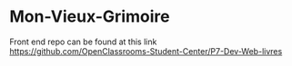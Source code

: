 # Mon-Vieux-Grimoire

Front end repo can be found at this link https://github.com/OpenClassrooms-Student-Center/P7-Dev-Web-livres
